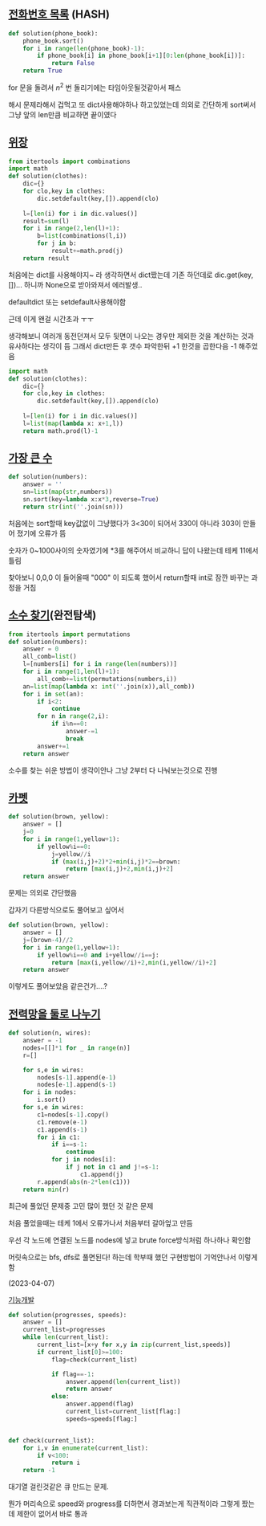 [전화번호 목록](https://school.programmers.co.kr/learn/courses/30/lessons/42577?language=python3) (HASH)
----
```python
def solution(phone_book):
    phone_book.sort()
    for i in range(len(phone_book)-1):
        if phone_book[i] in phone_book[i+1][0:len(phone_book[i])]:
            return False
    return True
```
for 문을 돌려서 $n^2$ 번 돌리기에는 타임아웃될것같아서 패스

해시 문제라해서 겁먹고 또 dict사용해야하나 하고있었는데 의외로 간단하게 sort써서 그냥 앞의 len만큼 비교하면 끝이였다


[위장](https://school.programmers.co.kr/learn/courses/30/lessons/42578?language=python3)
---------
```python
from itertools import combinations
import math
def solution(clothes):
    dic={}
    for clo,key in clothes:
        dic.setdefault(key,[]).append(clo)
    
    l=[len(i) for i in dic.values()]
    result=sum(l)
    for i in range(2,len(l)+1):
        b=list(combinations(l,i))
        for j in b:
            result+=math.prod(j)
    return result
```
처음에는 dict를 사용해야지~ 라 생각하면서 dict짰는데 기존 하던데로 dic.get(key,[])... 하니까 None으로 받아와져서 에러발생..

defaultdict 또는 setdefault사용해야함

근데 이게 왠걸 시간초과 ㅜㅜ

생각해보니 여러개 동전던져서 모두 뒷면이 나오는 경우만 제외한 것을 계산하는 것과 유사하다는 생각이 듬 그래서 dict만든 후 갯수 파악한뒤 +1 한것을 곱한다음 -1 해주었음

```python
import math
def solution(clothes):
    dic={}
    for clo,key in clothes:
        dic.setdefault(key,[]).append(clo)
    
    l=[len(i) for i in dic.values()]
    l=list(map(lambda x: x+1,l))
    return math.prod(l)-1
```


[가장 큰 수](https://school.programmers.co.kr/learn/courses/30/lessons/42746?language=python3#)
----------
```python
def solution(numbers):
    answer = ''
    sn=list(map(str,numbers))
    sn.sort(key=lambda x:x*3,reverse=True)
    return str(int(''.join(sn)))
```
처음에는 sort할때 key값없이 그냥했다가 3<30이 되어서 330이 아니라 303이 만들어 졌기에 오류가 뜸

숫자가 0~1000사이의 숫자였기에 \*3를 해주어서 비교하니 답이 나왔는데 테케 11에서 틀림

찾아보니 0,0,0 이 들어올때 "000" 이 되도록 했어서 return할때 int로 잠깐 바꾸는 과정을 거침


[소수 찾기](https://school.programmers.co.kr/learn/courses/30/lessons/42839?language=python3)(완전탐색)
---------
```python
from itertools import permutations
def solution(numbers):
    answer = 0
    all_comb=list()
    l=[numbers[i] for i in range(len(numbers))]
    for i in range(1,len(l)+1):
        all_comb+=list(permutations(numbers,i))
    an=list(map(lambda x: int(''.join(x)),all_comb))
    for i in set(an):
        if i<2:
            continue
        for n in range(2,i):
            if i%n==0:
                answer-=1
                break
        answer+=1
    return answer
```
소수를 찾는 쉬운 방법이 생각이안나 그냥 2부터 다 나눠보는것으로 진행

[카펫](https://school.programmers.co.kr/learn/courses/30/lessons/42842?language=python3)
---------
```python
def solution(brown, yellow):
    answer = []
    j=0
    for i in range(1,yellow+1):
        if yellow%i==0:
            j=yellow//i
            if (max(i,j)+2)*2+min(i,j)*2==brown:
                return [max(i,j)+2,min(i,j)+2]
    return answer
```
문제는 의외로 간단했음

갑자기 다른방식으로도 풀어보고 싶어서
```python
def solution(brown, yellow):
    answer = []
    j=(brown-4)//2
    for i in range(1,yellow+1):
        if yellow%i==0 and i+yellow//i==j:
            return [max(i,yellow//i)+2,min(i,yellow//i)+2]
    return answer
```
이렇게도 풀어보았음 같은건가....?


[전력망을 둘로 나누기](https://school.programmers.co.kr/learn/courses/30/lessons/86971?language=python3)
------
```python
def solution(n, wires):
    answer = -1
    nodes=[[]*1 for _ in range(n)]
    r=[]

    for s,e in wires:
        nodes[s-1].append(e-1)
        nodes[e-1].append(s-1)
    for i in nodes:
        i.sort()
    for s,e in wires:
        c1=nodes[s-1].copy()
        c1.remove(e-1)
        c1.append(s-1)
        for i in c1:
            if i==s-1:
                continue
            for j in nodes[i]:
                if j not in c1 and j!=s-1:
                    c1.append(j)
        r.append(abs(n-2*len(c1)))
    return min(r)
```
최근에 풀었던 문제중 고민 많이 했던 것 같은 문제

처음 풀었을때는 테케 1에서 오류가나서 처음부터 갈아엎고 만듬

우선 각 노드에 연결된 노드를 nodes에 넣고 brute force방식처럼 하나하나 확인함

머릿속으로는 bfs, dfs로 풀면된다! 하는데 학부때 했던 구현방법이 기억안나서 이렇게 함

(2023-04-07)

[기능개발](https://school.programmers.co.kr/learn/courses/30/lessons/42586?language=python3)

```python
def solution(progresses, speeds):
    answer = []
    current_list=progresses
    while len(current_list):
        current_list=[x+y for x,y in zip(current_list,speeds)]
        if current_list[0]>=100:
            flag=check(current_list)

            if flag==-1:
                answer.append(len(current_list))
                return answer
            else:
                answer.append(flag)
                current_list=current_list[flag:]
                speeds=speeds[flag:]


def check(current_list):
    for i,v in enumerate(current_list):
        if v<100:
            return i
    return -1
```
대기열 걸린것같은 큐 만드는 문제.

뭔가 머리속으로 speed와 progress를 더하면서 경과보는게 직관적이라 그렇게 짰는데 제한이 없어서 바로 통과
